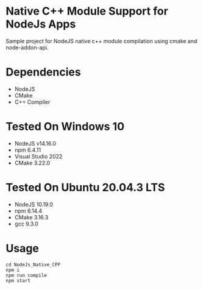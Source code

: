 # Native C++ Module Support for NodeJs Apps

Sample project for NodeJS native c++ module compilation using cmake and node-addon-api.

# Dependencies
- NodeJS
- CMake
- C++ Compiler

# Tested On Windows 10
- NodeJS v14.16.0
- npm 6.4.11
- Visual Studio 2022
- CMake 3.22.0

# Tested On Ubuntu 20.04.3 LTS
- NodeJS 10.19.0
- npm 6.14.4
- CMake 3.16.3
- gcc 9.3.0

# Usage
```git clone https://github.com/rbellek/NodeJs_Native_CPP.git
cd NodeJs_Native_CPP
npm i
npm run compile
npm start
```
